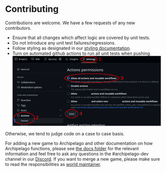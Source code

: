# Contributing
Contributions are welcome. We have a few requests of any new contributors.

* Ensure that all changes which affect logic are covered by unit tests. 
* Do not introduce any unit test failures/regressions.
* Follow styling as designated in our [styling documentation](/docs/style.md).
* Turn on automated github actions to run all unit tests when pushing. 
![Github actions example](./img/github-actions-example.png)

Otherwise, we tend to judge code on a case to case basis.

For adding a new game to Archipelago and other documentation on how Archipelago functions, please see 
[the docs folder](/docs/) for the relevant information and feel free to ask any questions in the #archipelago-dev 
channel in our [Discord](https://archipelago.gg/discord).
If you want to merge a new game, please make sure to read the responsibilities as
[world maintainer](/docs/world%20maintainer.md).
